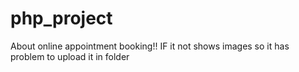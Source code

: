 # php_project
About online appointment booking!!
IF it not shows images so it has problem to upload it in folder
